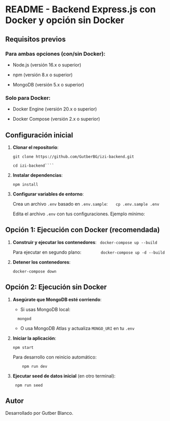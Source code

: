 
# README - Backend Express.js con Docker y opción sin Docker

## Requisitos previos

### Para ambas opciones (con/sin Docker):

-   Node.js (versión 16.x o superior)
    
-   npm (versión 8.x o superior)
    
-   MongoDB (versión 5.x o superior)
    

### Solo para Docker:

-   Docker Engine (versión 20.x o superior)
    
-   Docker Compose (versión 2.x o superior)
    

## Configuración inicial

1.  **Clonar el repositorio**:
    ````
    git clone https://github.com/GutberBG/izi-backend.git
    
    cd izi-backend````
    
2.  **Instalar dependencias**:
    
	   ``npm install``
    
3.  **Configurar variables de entorno**:
    
    Crea un archivo  `.env`  basado en  `.env.sample`: 
 ``   cp .env.sample .env``
 
    Edita el archivo  `.env`  con tus configuraciones. Ejemplo mínimo:

## Opción 1: Ejecución con Docker (recomendada)

1.  **Construir y ejecutar los contenedores**:
    ``
    docker-compose up --build``
    
    Para ejecutar en segundo plano:
	``        docker-compose up -d --build``
    

2.  **Detener los contenedores**:
    
    ``docker-compose down``
    

## Opción 2: Ejecución sin Docker

1.  **Asegúrate que MongoDB esté corriendo**:
    
    -   Si usas MongoDB local:
        
      ``  mongod``
        
    -   O usa MongoDB Atlas y actualiza  `MONGO_URI`  en tu  `.env`
        
2.  **Iniciar la aplicación**:
       
    ``npm start``
    
    Para desarrollo con reinicio automático:
    
	``    npm run dev``
    
3.  **Ejecutar seed de datos inicial**  (en otro terminal):  

	   `` npm run seed``
    


    
  

## Autor
Desarrollado por Gutber Blanco.